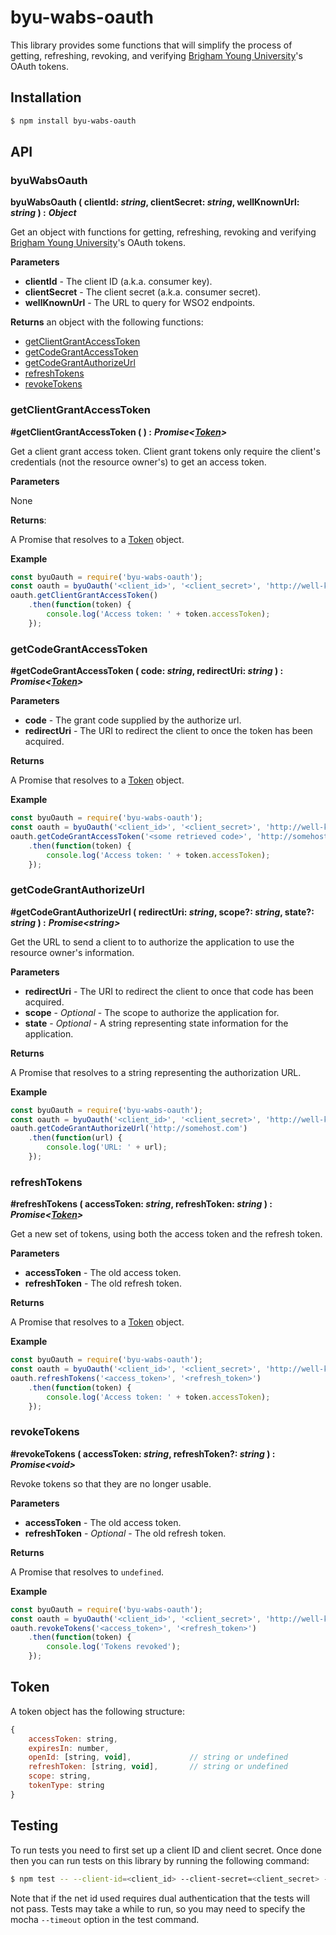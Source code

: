 # byu-wabs-oauth

This library provides some functions that will simplify the process of getting, refreshing, revoking, and verifying [Brigham Young University](http://www.byu.edu)'s OAuth tokens.

## Installation

```sh
$ npm install byu-wabs-oauth
```

## API

### byuWabsOauth

**byuWabsOauth ( clientId: *string*, clientSecret: *string*, wellKnownUrl: *string* ) :** ***Object***

Get an object with functions for getting, refreshing, revoking and verifying [Brigham Young University](http://www.byu.edu)'s OAuth tokens.

**Parameters**

* **clientId** - The client ID (a.k.a. consumer key).
* **clientSecret** - The client secret (a.k.a. consumer secret).
* **wellKnownUrl** - The URL to query for WSO2 endpoints.

**Returns** an object with the following functions:

* [getClientGrantAccessToken](#getClientGrantAccessToken)
* [getCodeGrantAccessToken](#getCodeGrantAccessToken)
* [getCodeGrantAuthorizeUrl](#getCodeGrantAuthorizeUrl)
* [refreshTokens](#refreshTokens)
* [revokeTokens](#revokeTokens)

### getClientGrantAccessToken

**#getClientGrantAccessToken ( ) :** ***Promise\<[Token](#token)\>***

Get a client grant access token. Client grant tokens only require the client's credentials (not the resource owner's) to get an access token.

**Parameters**

None

**Returns**:

A Promise that resolves to a [Token](#token) object.

**Example**

```js
const byuOauth = require('byu-wabs-oauth');
const oauth = byuOauth('<client_id>', '<client_secret>', 'http://well-known-url.com');
oauth.getClientGrantAccessToken()
    .then(function(token) {
        console.log('Access token: ' + token.accessToken);
    });
```

### getCodeGrantAccessToken

**#getCodeGrantAccessToken ( code: *string*, redirectUri: *string* ) :** ***Promise\<[Token](#token)\>***

**Parameters**

* **code** - The grant code supplied by the authorize url.
* **redirectUri** - The URI to redirect the client to once the token has been acquired.

**Returns**

A Promise that resolves to a [Token](#token) object.

**Example**

```js
const byuOauth = require('byu-wabs-oauth');
const oauth = byuOauth('<client_id>', '<client_secret>', 'http://well-known-url.com');
oauth.getCodeGrantAccessToken('<some retrieved code>', 'http://somehost.com')
    .then(function(token) {
        console.log('Access token: ' + token.accessToken);
    });
```

### getCodeGrantAuthorizeUrl

**#getCodeGrantAuthorizeUrl ( redirectUri: *string*, scope?: *string*, state?: *string* ) :** ***Promise\<string\>***

Get the URL to send a client to to authorize the application to use the resource owner's information.

**Parameters**

* **redirectUri** - The URI to redirect the client to once that code has been acquired.
* **scope** - *Optional* - The scope to authorize the application for.
* **state** - *Optional* - A string representing state information for the application.

**Returns**

A Promise that resolves to a string representing the authorization URL.

**Example**

```js
const byuOauth = require('byu-wabs-oauth');
const oauth = byuOauth('<client_id>', '<client_secret>', 'http://well-known-url.com');
oauth.getCodeGrantAuthorizeUrl('http://somehost.com')
    .then(function(url) {
        console.log('URL: ' + url);
    });
```

### refreshTokens

**#refreshTokens ( accessToken: *string*, refreshToken: *string* ) :** ***Promise\<[Token](#token)\>***

Get a new set of tokens, using both the access token and the refresh token.

**Parameters**

* **accessToken** - The old access token.
* **refreshToken** - The old refresh token.

**Returns**

A Promise that resolves to a [Token](#token) object.

**Example**

```js
const byuOauth = require('byu-wabs-oauth');
const oauth = byuOauth('<client_id>', '<client_secret>', 'http://well-known-url.com');
oauth.refreshTokens('<access_token>', '<refresh_token>')
    .then(function(token) {
        console.log('Access token: ' + token.accessToken);
    });
```

### revokeTokens

**#revokeTokens ( accessToken: *string*, refreshToken?: *string* ) :** ***Promise\<void\>***

Revoke tokens so that they are no longer usable.

**Parameters**

* **accessToken** - The old access token.
* **refreshToken** - *Optional* - The old refresh token.

**Returns**

A Promise that resolves to `undefined`.

**Example**

```js
const byuOauth = require('byu-wabs-oauth');
const oauth = byuOauth('<client_id>', '<client_secret>', 'http://well-known-url.com');
oauth.revokeTokens('<access_token>', '<refresh_token>')
    .then(function(token) {
        console.log('Tokens revoked');
    });
```

## Token

A token object has the following structure:

```js
{
    accessToken: string,
    expiresIn: number,
    openId: [string, void],             // string or undefined
    refreshToken: [string, void],       // string or undefined
    scope: string,
    tokenType: string
}
```

## Testing

To run tests you need to first set up a client ID and client secret. Once done then you can run tests on this library by running the following command:

```sh
$ npm test -- --client-id=<client_id> --client-secret=<client_secret> --well-known-url=<well_known_url> --redirect-uri=<redirect_uri> --net-id=<net_id> --password=<password>
```

Note that if the net id used requires dual authentication that the tests will not pass.
Tests may take a while to run, so you may need to specify the mocha `--timeout` option in the test command.